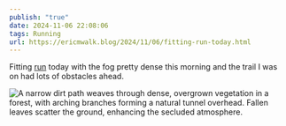 ```yaml
---
publish: "true"
date: 2024-11-06 22:08:06
tags: Running
url: https://ericmwalk.blog/2024/11/06/fitting-run-today.html
---
```


Fitting [run](https://strava.com/activities/12840941661) today with the fog pretty dense this morning and the trail I was on had lots of obstacles ahead.

![A narrow dirt path weaves through dense, overgrown vegetation in a forest, with arching branches forming a natural tunnel overhead. Fallen leaves scatter the ground, enhancing the secluded atmosphere.](https://ericmwalk.blog/uploads/2024/img-0698.jpeg)